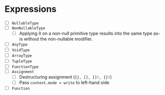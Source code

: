 # Expressions

* [ ] `NullableType`
* [ ] `NonNullableType`
  * [ ] Applying it on a non-null primitive type results into the same type as-is without the non-nullable modifier.
* [ ] `AnyType`
* [ ] `VoidType`
* [ ] `ArrayType`
* [ ] `TupleType`
* [ ] `FunctionType`
* [ ] `Assignment`
  * [ ] Destructuring assignment (`{}, [], []!, {}!`)
  * [ ] Pass `context.mode = write` to left-hand side
* [ ] `Function`